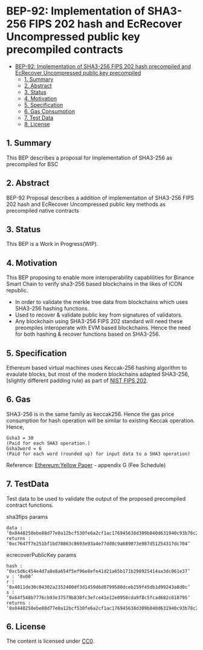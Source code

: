 # BEP-92: Implementation of SHA3-256 FIPS 202 hash and EcRecover Uncompressed public key precompiled contracts

- [BEP-92: Implementation of SHA3-256 FIPS 202 hash precompiled and EcRecover Uncompressed public key precompiled](#bep-92)
  - [1. Summary](#1-summary)
  - [2. Abstract](#2-abstract)
  - [3. Status](#3-status)
  - [4. Motivation](#4-motivation)
  - [5. Specification](#5-specification)
  - [6. Gas Consumption](#6-gas)
  - [7. Test Data](#7-testdata)
  - [8. License](#6-license)
  
## 1. Summary

This BEP describes a proposal for Implementation of SHA3-256 as precompiled for BSC

## 2. Abstract

BEP-92 Proposal describes a addition of implementation of SHA3-256 FIPS 202 hash and EcRecover Uncompressed public key methods as precompiled native contracts

## 3. Status

This BEP is a Work in Progress(WIP). 

## 4. Motivation

This BEP proposing to enable more interoperability capablilities for Binance Smart Chain to verify sha3-256 based blockchains in the likes of ICON republic.

- In order to validate the merkle tree data from blockchains which uses SHA3-256 hashing functions.
- Used to recover & validate public key from signatures of validators.
- Any blockchain using SHA3-256 FIPS 202 standard will need these preompiles interoperate with EVM based blockchains. Hence the need for both hashing & recover functions based on SHA3-256.

## 5. Specification

Ethereum based virtual machines uses Keccak-256 hashing algorithm to evaulate blocks, but most of the modern blockchains adapted SHA3-256,(slightly different padding rule) as part of [NIST FIPS 202](#https://nvlpubs.nist.gov/nistpubs/FIPS/NIST.FIPS.202.pdf).

## 6. Gas

SHA3-256 is in the same family as keccak256. Hence the gas price consumption for hash operation will be similar to existing Keccak operation.
Hence,
```
Gsha3 = 30 
(Paid for each SHA3 operation.)
Gsha3word = 6 
(Paid for each word (rounded up) for input data to a SHA3 operation)
```
Reference:
[Ethereum:Yellow Paper](https://www.win.tue.nl/~mholende/seminar/references/ethereum_yellowpaper.pdf) - appendix G (Fee Schedule)

## 7. TestData

Test data to be used to validate the output of the proposed precompiled contract functions.

sha3fips
params
```
data : ‘0x0448250ebe88d77e0a12bcf530fe6a2cf1ac176945638d309b840d631940c93b78c2bd6d16f227a8877e3f1604cd75b9c5a8ab0cac95174a8a0a0f8ea9e4c10bca’
returns : ‘0xc7647f7e251bf1bd70863c8693e93a4e77dd0c9a689073e987d51254317dc704’
```

ecrecoverPublicKey
params
```
hash : ‘0xc5d6c454e4d7a8e8a654f5ef96e8efe41d21a65b171b298925414aa3dc061e37’
v : ‘0x00’
r : ‘0x4011de30c04302a2352400df3d1459d6d8799580dceb259f45db1d99243a8d0c’
s : ‘0x64f548b7776cb93e37579b830fc3efce41e12e0958cda9f8c5fcad682c610795’
returns : ‘0x0448250ebe88d77e0a12bcf530fe6a2cf1ac176945638d309b840d631940c93b78c2bd6d16f227a8877e3f1604cd75b9c5a8ab0cac95174a8a0a0f8ea9e4c10bca’
```

## 6. License

The content is licensed under [CC0](https://creativecommons.org/publicdomain/zero/1.0/).
